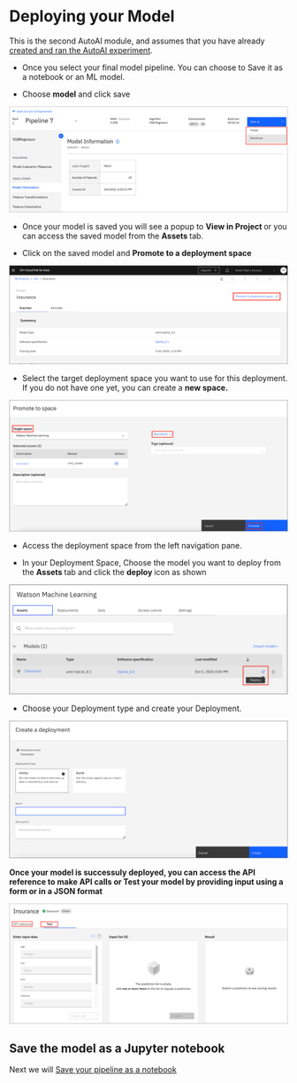 # Deploying your Model 

This is the second AutoAI module, and assumes that you have already [created and ran the AutoAI experiment](../autoai-build/README.md).

- Once you select your final model pipeline. You can choose to Save it as a notebook or an ML model. 

- Choose **model** and click save  

![Save AutoAI model](../assets/images/autoai/MLModel.png)

- Once your model is saved you will see a popup to <b> View in Project </b> or you can access the saved model from the <b> Assets </b> tab. 

- Click on the saved model and <b> Promote to a deployment space </b>

![Promote model to deployment space](../assets/images/autoai/PromoteSpace1.png)

- Select the target deployment space you want to use for this deployment. If you do not have one yet, you can create a <b> new space. </b> 

![Select deployment space](../assets/images/autoai/PromoteSpace2.png)

- Access the deployment space from the left navigation pane. 

- In your Deployment Space, Choose the model you want to deploy from the <b> Assets </b> tab and click the <b> deploy </b> icon as shown

![Deploy model](../assets/images/autoai/Deploy.png)

- Choose your Deployment type and create your Deployment. 

![Add AutoAI experiment](../assets/images/autoai/Deploy_type.png)

<b> Once your model is successuly deployed, you can access the API reference to make API calls or Test your model by providing input using a form or in a JSON format </b>

![Test model](../assets/images/autoai/model-test.png)

##  Save the model as a Jupyter notebook

Next we will [Save your pipeline as a notebook](../autoai-notebook/notebook.md) 

